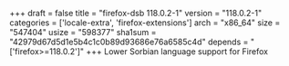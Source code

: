 +++
draft = false
title = "firefox-dsb 118.0.2-1"
version = "118.0.2-1"
categories = ['locale-extra', 'firefox-extensions']
arch = "x86_64"
size = "547404"
usize = "598377"
sha1sum = "42979d67d5d1e5b4c1c0b89d93686e76a6585c4d"
depends = "['firefox>=118.0.2']"
+++
Lower Sorbian language support for Firefox